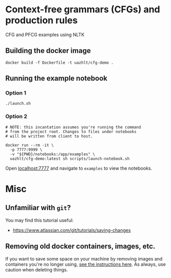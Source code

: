 # Context-free grammars (CFGs) and production rules

CFG and PFCG examples using NLTK

## Building the docker image

```
docker build -f Dockerfile -t uazhlt/cfg-demo .
```

## Running the example notebook

### Option 1
```
./launch.sh
```

### Option 2
```
# NOTE: this incantation assumes you're running the command 
# from the project root. Changes to files under notebooks 
# will be written from client to host.

docker run --rm -it \
  -p 7777:9999 \
  -v "${PWD}/notebooks:/app/examples" \
  uazhlt/cfg-demo:latest sh scripts/launch-notebook.sh
```

Open [localhost:7777](http://localhost:7777) and navigate to `examples` to view the notebooks.

# Misc

## Unfamiliar with `git`?

You may find this tutorial useful:

- https://www.atlassian.com/git/tutorials/saving-changes

## Removing old docker containers, images, etc.

If you want to save some space on your machine by removing images and containers you're no longer using, [see the instructions here](https://docs.docker.com/config/pruning/).  As always, use caution when deleting things.
